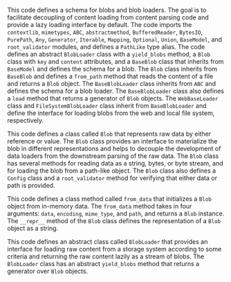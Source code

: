 This code defines a schema for blobs and blob loaders. The goal is to facilitate decoupling of content loading from content parsing code and provide a lazy loading interface by default. The code imports the `contextlib`, `mimetypes`, `ABC`, `abstractmethod`, `BufferedReader`, `BytesIO`, `PurePath`, `Any`, `Generator`, `Iterable`, `Mapping`, `Optional`, `Union`, `BaseModel`, and `root_validator` modules, and defines a `PathLike` type alias. The code defines an abstract `BlobLoader` class with a `yield_blobs` method, a `Blob` class with `key` and `content` attributes, and a `BaseBlob` class that inherits from `BaseModel` and defines the schema for a blob. The `Blob` class inherits from `BaseBlob` and defines a `from_path` method that reads the content of a file and returns a `Blob` object. The `BaseBlobLoader` class inherits from `ABC` and defines the schema for a blob loader. The `BaseBlobLoader` class also defines a `load` method that returns a generator of `Blob` objects. The `WebBaseLoader` class and `FileSystemBlobLoader` class inherit from `BaseBlobLoader` and define the interface for loading blobs from the web and local file system, respectively.

This code defines a class called `Blob` that represents raw data by either reference or value. The `Blob` class provides an interface to materialize the blob in different representations and helps to decouple the development of data loaders from the downstream parsing of the raw data. The `Blob` class has several methods for reading data as a string, bytes, or byte stream, and for loading the blob from a path-like object. The `Blob` class also defines a `Config` class and a `root_validator` method for verifying that either data or path is provided.

This code defines a class method called `from_data` that initializes a `Blob` object from in-memory data. The `from_data` method takes in four arguments: `data`, `encoding`, `mime_type`, and `path`, and returns a `Blob` instance. The `__repr__` method of the `Blob` class defines the representation of a `Blob` object as a string.

This code defines an abstract class called `BlobLoader` that provides an interface for loading raw content from a storage system according to some criteria and returning the raw content lazily as a stream of blobs. The `BlobLoader` class has an abstract `yield_blobs` method that returns a generator over `Blob` objects.

